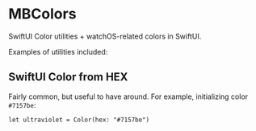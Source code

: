 # MBColors

SwiftUI Color utilities + watchOS-related colors in SwiftUI.

Examples of utilities included:

## SwiftUI Color from HEX

Fairly common, but useful to have around. For example, initializing color `#7157be`:

```
let ultraviolet = Color(hex: "#7157be")
```


